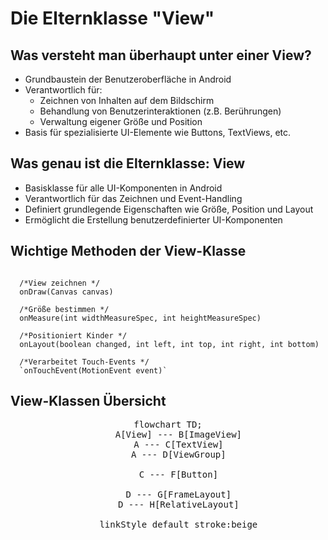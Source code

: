 # Die Elternklasse "View"


## Was versteht man überhaupt unter einer View? <!-- .element: class="fragment semi-fade-out shrink" style="" -->
- Grundbaustein der Benutzeroberfläche in Android <!-- .element: class="fragment fade-in-then-semi-out shrink fade-up" style="" -->
- Verantwortlich für: <!-- .element: class="fragment" style="" -->
  - Zeichnen von Inhalten auf dem Bildschirm <!-- .element: class="fragment fade-in-then-semi-out shrink fade-up" style="" -->
  - Behandlung von Benutzerinteraktionen (z.B. Berührungen) <!-- .element: class="fragment fade-in-then-semi-out shrink fade-up" style="" -->
  - Verwaltung eigener Größe und Position <!-- .element: class="fragment fade-in-then-semi-out shrink fade-up" style="" -->
- Basis für spezialisierte UI-Elemente wie Buttons, TextViews, etc. <!-- .element: class="fragment fade-in-then-semi-out shrink fade-up" style="" -->


## Was genau ist die Elternklasse: View <!-- .element: class="fragment semi-fade-out shrink" style="" -->
- Basisklasse für alle UI-Komponenten in Android <!-- .element: class="fragment fade-in-then-semi-out fade-up" style="" -->
- Verantwortlich für das Zeichnen und Event-Handling <!-- .element: class="fragment fade-in-then-semi-out shrink fade-up" style="" -->
- Definiert grundlegende Eigenschaften wie Größe, Position und Layout <!-- .element: class="fragment fade-in-then-semi-out shrink fade-up" style="" -->
- Ermöglicht die Erstellung benutzerdefinierter UI-Komponenten <!-- .element: class="fragment fade-in-then-semi-out shrink fade-up" style="" -->


## Wichtige Methoden der View-Klasse <!-- .element: class="fragment semi-fade-out shrink" style="" -->
<pre><code data-ln-start-from="1" data-line-numbers="1-2|4-5|7-8|10-11" data-trim >
  /*View zeichnen */
  onDraw(Canvas canvas)
  
  /*Größe bestimmen */
  onMeasure(int widthMeasureSpec, int heightMeasureSpec)
  
  /*Positioniert Kinder */
  onLayout(boolean changed, int left, int top, int right, int bottom)
  
  /*Verarbeitet Touch-Events */
  `onTouchEvent(MotionEvent event)`
</code></pre>
<!-- .element: class="fragment fade-in fade-up" style="" -->


## View-Klassen Übersicht <!-- .element: data-fragment-index="1" class="fragment semi-fade-out shrink" style="" -->
<pre class="mermaid fragment grow" style="box-shadow: none; text-align: center" data-fragment-index="1">
flowchart TD;
    A[View] --- B[ImageView]
    A --- C[TextView]
    A --- D[ViewGroup]

    C --- F[Button]
    
    D --- G[FrameLayout]
    D --- H[RelativeLayout]

    linkStyle default stroke:beige
</pre> 